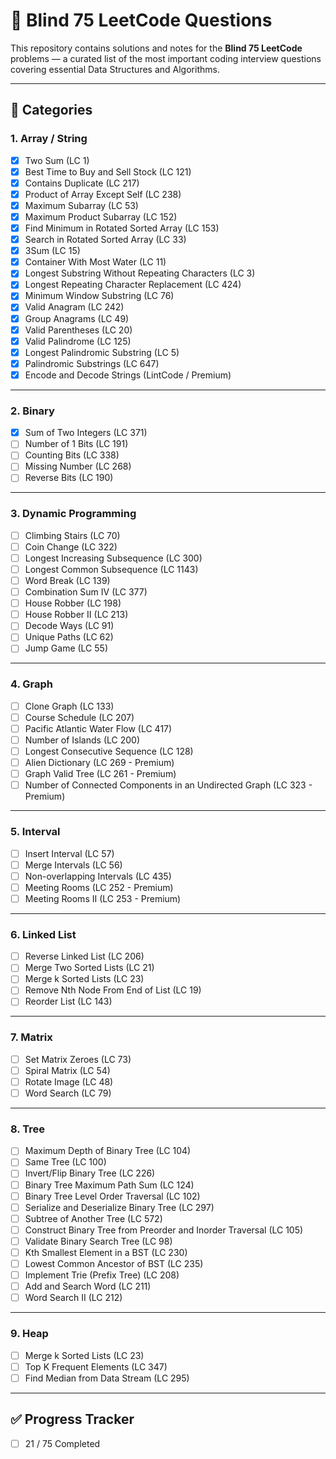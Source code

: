 # 🚀 Blind 75 LeetCode Questions

This repository contains solutions and notes for the **Blind 75 LeetCode** problems — a curated list of the most important coding interview questions covering essential Data Structures and Algorithms.

---

## 📌 Categories

### 1. Array / String
- [x] Two Sum (LC 1)  
- [x] Best Time to Buy and Sell Stock (LC 121)  
- [x] Contains Duplicate (LC 217)  
- [x] Product of Array Except Self (LC 238)  
- [x] Maximum Subarray (LC 53)  
- [x] Maximum Product Subarray (LC 152)  
- [x] Find Minimum in Rotated Sorted Array (LC 153)  
- [x] Search in Rotated Sorted Array (LC 33)  
- [x] 3Sum (LC 15)  
- [x] Container With Most Water (LC 11)  
- [x] Longest Substring Without Repeating Characters (LC 3)  
- [x] Longest Repeating Character Replacement (LC 424)  
- [x] Minimum Window Substring (LC 76)  
- [x] Valid Anagram (LC 242)  
- [x] Group Anagrams (LC 49)  
- [x] Valid Parentheses (LC 20)  
- [x] Valid Palindrome (LC 125)  
- [x] Longest Palindromic Substring (LC 5)  
- [x] Palindromic Substrings (LC 647)  
- [x] Encode and Decode Strings (LintCode / Premium)

---

### 2. Binary
- [x] Sum of Two Integers (LC 371)  
- [ ] Number of 1 Bits (LC 191)  
- [ ] Counting Bits (LC 338)  
- [ ] Missing Number (LC 268)  
- [ ] Reverse Bits (LC 190)  

---

### 3. Dynamic Programming
- [ ] Climbing Stairs (LC 70)  
- [ ] Coin Change (LC 322)  
- [ ] Longest Increasing Subsequence (LC 300)  
- [ ] Longest Common Subsequence (LC 1143)  
- [ ] Word Break (LC 139)  
- [ ] Combination Sum IV (LC 377)  
- [ ] House Robber (LC 198)  
- [ ] House Robber II (LC 213)  
- [ ] Decode Ways (LC 91)  
- [ ] Unique Paths (LC 62)  
- [ ] Jump Game (LC 55)  

---

### 4. Graph
- [ ] Clone Graph (LC 133)  
- [ ] Course Schedule (LC 207)  
- [ ] Pacific Atlantic Water Flow (LC 417)  
- [ ] Number of Islands (LC 200)  
- [ ] Longest Consecutive Sequence (LC 128)  
- [ ] Alien Dictionary (LC 269 - Premium)  
- [ ] Graph Valid Tree (LC 261 - Premium)  
- [ ] Number of Connected Components in an Undirected Graph (LC 323 - Premium)  

---

### 5. Interval
- [ ] Insert Interval (LC 57)  
- [ ] Merge Intervals (LC 56)  
- [ ] Non-overlapping Intervals (LC 435)  
- [ ] Meeting Rooms (LC 252 - Premium)  
- [ ] Meeting Rooms II (LC 253 - Premium)  

---

### 6. Linked List
- [ ] Reverse Linked List (LC 206)  
- [ ] Merge Two Sorted Lists (LC 21)  
- [ ] Merge k Sorted Lists (LC 23)  
- [ ] Remove Nth Node From End of List (LC 19)  
- [ ] Reorder List (LC 143)  

---

### 7. Matrix
- [ ] Set Matrix Zeroes (LC 73)  
- [ ] Spiral Matrix (LC 54)  
- [ ] Rotate Image (LC 48)  
- [ ] Word Search (LC 79)  

---

### 8. Tree
- [ ] Maximum Depth of Binary Tree (LC 104)  
- [ ] Same Tree (LC 100)  
- [ ] Invert/Flip Binary Tree (LC 226)  
- [ ] Binary Tree Maximum Path Sum (LC 124)  
- [ ] Binary Tree Level Order Traversal (LC 102)  
- [ ] Serialize and Deserialize Binary Tree (LC 297)  
- [ ] Subtree of Another Tree (LC 572)  
- [ ] Construct Binary Tree from Preorder and Inorder Traversal (LC 105)  
- [ ] Validate Binary Search Tree (LC 98)  
- [ ] Kth Smallest Element in a BST (LC 230)  
- [ ] Lowest Common Ancestor of BST (LC 235)  
- [ ] Implement Trie (Prefix Tree) (LC 208)  
- [ ] Add and Search Word (LC 211)  
- [ ] Word Search II (LC 212)  

---

### 9. Heap
- [ ] Merge k Sorted Lists (LC 23)  
- [ ] Top K Frequent Elements (LC 347)  
- [ ] Find Median from Data Stream (LC 295)  

---

## ✅ Progress Tracker
- [ ] 21 / 75 Completed  


